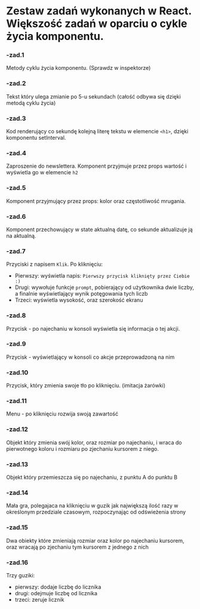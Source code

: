 # Zestaw zadań wykonanych w React. Większość zadań w oparciu o cykle życia komponentu.

### -zad.1
Metody cyklu życia komponentu. (Sprawdz w inspektorze)

### -zad.2
Tekst który ulega zmianie po 5-u sekundach (całość odbywa się dzięki metodą cyklu życia)

### -zad.3
Kod renderujący co sekundę kolejną literę tekstu w elemencie `<h1>`, dzięki komponentu setInterval.

### -zad.4
Zaproszenie do newslettera. Komponent przyjmuje przez props wartość i wyświetla go w elemencie `h2`

### -zad.5
Komponent przyjmujący przez props: kolor oraz częstotliwość mrugania.

### -zad.6
Komponent przechowujący w state aktualną datę, co sekunde aktualizuje ją na aktualną.

### -zad.7
Przyciski z napisem `Klik`. Po kliknięciu:
 - Pierwszy: wyświetla napis: `Pierwszy przycisk kliknięty przez Ciebie :)`
 - Drugi: wywołuje funkcje `prompt`, pobierający od użytkownika dwie liczby, a finalnie wyświetlający wynik potęgowania tych liczb
 - Trzeci: wyświetla wysokość, oraz szerokość ekranu
 
### -zad.8
Przycisk - po najechaniu w konsoli wyświetla się informacja o tej akcji.

### -zad.9
Przycisk - wyświetlający w konsoli co akcje przeprowadzoną na nim

### -zad.10
Przycisk, który zmienia swoje tło po kliknięciu. (imitacja żarówki)

### -zad.11
Menu - po kliknięciu rozwija swoją zawartość

### -zad.12
Objekt który zmienia swój kolor, oraz rozmiar po najechaniu, i wraca do pierwotnego koloru i rozmiaru po 
zjechaniu kursorem z niego. 

### -zad.13
Objekt który przemieszcza się po najechaniu, z punktu A do punktu B

### -zad.14
Mała gra, polegajaca na kliknięciu w guzik jak największą ilość razy w określonym przedziale czasowym, 
rozpoczynając od odświeżenia strony

### -zad.15
Dwa obiekty które zmieniają rozmiar oraz kolor po najechaniu kursorem, oraz wracają po zjechaniu tym kursorem z 
jednego z nich

### -zad.16
Trzy guziki:
 - pierwszy: dodaje liczbę do licznika
 - drugi: odejmuje liczbę od licznika
 - trzeci: zeruje licznik